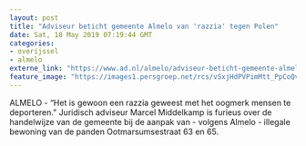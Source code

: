 ```yaml
---
layout: post
title: "Adviseur beticht gemeente Almelo van 'razzia' tegen Polen"
date: Sat, 18 May 2019 07:19:44 GMT
categories: 
- overijssel 
- almelo 
externe_link: "https://www.ad.nl/almelo/adviseur-beticht-gemeente-almelo-van-razzia-tegen-polen~ad3ea3cd/"
feature_image: "https://images1.persgroep.net/rcs/vSxjHdPVPimMtt_PpCoQvoHRuSE/diocontent/148606442/_fitwidth/400/?appId=21791a8992982cd8da851550a453bd7f&quality=0.7"
---
```


ALMELO - “Het is gewoon een razzia geweest met het oogmerk mensen te deporteren." Juridisch adviseur Marcel Middelkamp is furieus over de handelwijze van de gemeente bij de aanpak van - volgens Almelo - illegale bewoning van de panden Ootmarsumsestraat 63 en 65.
